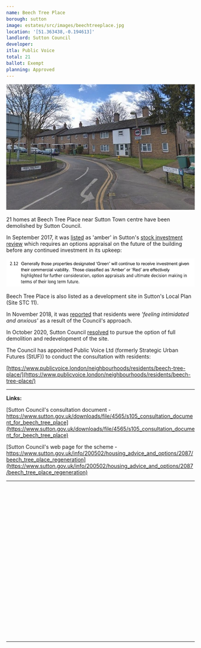 ```yaml
---
name: Beech Tree Place 
borough: sutton
image: estates/src/images/beechtreeplace.jpg
location: '[51.363438,-0.194613]'
landlord: Sutton Council
developer:
itla: Public Voice
total: 21
ballot: Exempt
planning: Approved
---
```

![Beech tree place](../estates/src/images/beechtreeplace.jpg)

21 homes at Beech Tree Place near Sutton Town centre have been demolished by Sutton Council.

In September 2017, it was [listed](https://moderngov.sutton.gov.uk/documents/s54307/7%20Housing%20Revenue%20Account%20Business%20Plan%20201718%20-%20204647%20-%20Appendix%20A.pdf) as 'amber' in Sutton's [stock investment review](https://moderngov.sutton.gov.uk/documents/s54306/7%20Housing%20Revenue%20Account%20Business%20Plan%20201718%20-%20204647.pdf) which requires an options appraisal on the future of the building before any continued investment in its upkeep:

![beech tree place](../estates/src/images/rosehillamber.png)

Beech Tree Place is also listed as a development site in Sutton's Local Plan (Site STC 11).

In November 2018, it was [reported](https://www.croydonadvertiser.co.uk/news/croydon-news/sutton-sheltered-housing-residents-intimidated-2218561) that residents were _'feeling intimidated and anxious'_ as a result of the Council's approach.

In October 2020, Sutton Council [resolved](https://www.sutton.gov.uk/info/200502/housing_advice_and_options/2087/beech_tree_place_regeneration) to pursue the option of full demolition and redevelopment of the site.

The Council has appointed Public Voice Ltd (formerly Strategic Urban Futures (StUF)) to conduct the consultation with residents: 

[https://www.publicvoice.london/neighbourhoods/residents/beech-tree-place/](https://www.publicvoice.london/neighbourhoods/residents/beech-tree-place/)

---

__Links:__  

[Sutton Council's consultation document - https://www.sutton.gov.uk/downloads/file/4565/s105_consultation_document_for_beech_tree_place](https://www.sutton.gov.uk/downloads/file/4565/s105_consultation_document_for_beech_tree_place)

[Sutton Council's web page for the scheme - https://www.sutton.gov.uk/info/200502/housing_advice_and_options/2087/beech_tree_place_regeneration](https://www.sutton.gov.uk/info/200502/housing_advice_and_options/2087/beech_tree_place_regeneration)

---

<!------------THE CODE BELOW RENDERS THE MAP - DO NOT EDIT! ---------------------------->

<div id="map" style="width: 100%; height: 400px;"></div>

<script>
  var map = L.map('map').setView({{ location }}, 13);
  L.tileLayer('https://tile.openstreetmap.org/{z}/{x}/{y}.png', {
  maxZoom: 19,
attribution: '&copy; <a href="http://www.openstreetmap.org/copyright">OpenStreetMap</a>'
}).addTo(map);
var circle = L.circle({{ location }}, {
    color: 'red',
    fillColor: '#f03',
    fillOpacity: 0.5,
    radius: 500
}).addTo(map);
</script>

---